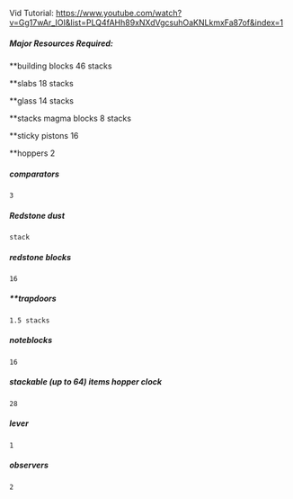 Vid Tutorial: https://www.youtube.com/watch?v=Gg17wAr_IOI&list=PLQ4fAHh89xNXdVgcsuhOaKNLkmxFa87of&index=1

##### Major Resources Required:

**building blocks
		46 stacks

**slabs
	18 stacks

**glass
	14 stacks

**stacks magma blocks
	8 stacks

**sticky pistons
	16

**hoppers
	2

##### comparators
	3

##### Redstone dust
	stack

##### redstone blocks
	16

##### **trapdoors 
	1.5 stacks

##### noteblocks 
	16
	
##### stackable (up to 64) items hopper clock 
	28

##### lever
	1

##### observers
	2